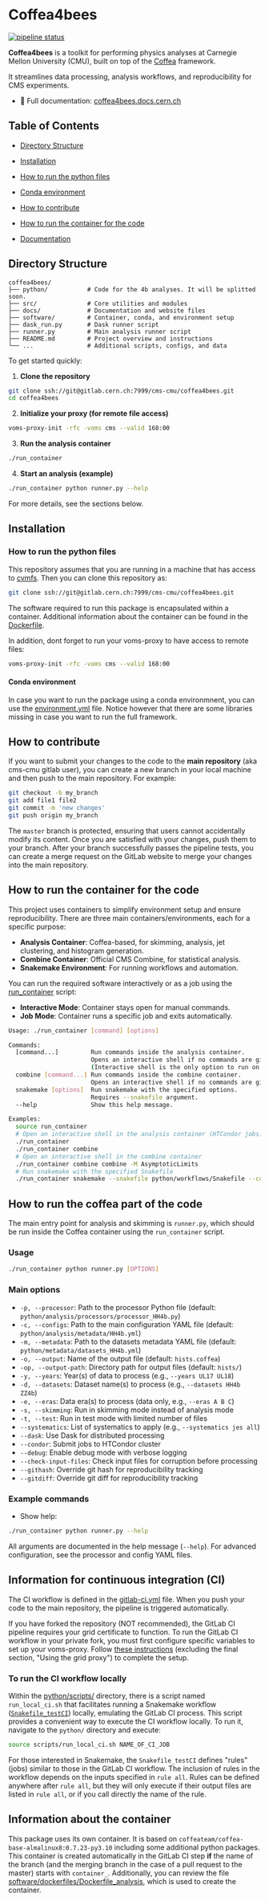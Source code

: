 
# Coffea4bees

[![pipeline status](https://gitlab.cern.ch/cms-cmu/coffea4bees/badges/master/pipeline.svg)](https://gitlab.cern.ch/cms-cmu/coffea4bees/-/commits/master)

**Coffea4bees** is a toolkit for performing physics analyses at Carnegie Mellon University (CMU), built on top of the [Coffea](https://coffeateam.github.io/coffea/) framework.  

It streamlines data processing, analysis workflows, and reproducibility for CMS experiments.

- 📖 Full documentation: [coffea4bees.docs.cern.ch](https://coffea4bees.docs.cern.ch/)

## Table of Contents

- [Directory Structure](#directory-structure)

- [Installation](#installation)
- [How to run the python files](#how-to-run-the-python-files)
- [Conda environment](#conda-environment)
- [How to contribute](#how-to-contribute)
- [How to run the container for the code](#how-to-run-the-container-for-the-code)
- [Documentation](https://coffea4bees.docs.cern.ch/)

## Directory Structure

```text
coffea4bees/
├── python/           # Code for the 4b analyses. It will be splitted soon.
├── src/              # Core utilities and modules
├── docs/             # Documentation and website files
├── software/         # Container, conda, and environment setup
├── dask_run.py       # Dask runner script
├── runner.py         # Main analysis runner script
├── README.md         # Project overview and instructions
└── ...               # Additional scripts, configs, and data
```


To get started quickly:

1. **Clone the repository**

  ```bash
  git clone ssh://git@gitlab.cern.ch:7999/cms-cmu/coffea4bees.git
  cd coffea4bees
  ```

2. **Initialize your proxy (for remote file access)**

  ```bash
  voms-proxy-init -rfc -voms cms --valid 168:00
  ```

3. **Run the analysis container**

  ```bash
  ./run_container
  ```

4. **Start an analysis (example)**

  ```bash
  ./run_container python runner.py --help
  ```

For more details, see the sections below.

## Installation

### How to run the python files

This repository assumes that you are running in a machine that has access to [cvmfs](https://cernvm.cern.ch/fs/). Then you can clone this repository as:

```bash
git clone ssh://git@gitlab.cern.ch:7999/cms-cmu/coffea4bees.git
```

The software required to run this package is encapsulated within a container. Additional information about the container can be found in the [Dockerfile](software/dockerfiles/Dockerfile_analysis).

In addition, dont forget to run your voms-proxy to have access to remote files:

```bash
voms-proxy-init -rfc -voms cms --valid 168:00
```

#### Conda environment

In case you want to run the package using a conda environmnent, you can use the [environment.yml](environment.yml) file. Notice however that there are some libraries missing in case you want to run the full framework.

## How to contribute

If you want to submit your changes to the code to the **main repository** (aka cms-cmu gitlab user), you can create a new branch in your local machine and then push to the main repository. For example:

```bash
git checkout -b my_branch
git add file1 file2
git commit -m 'new changes'
git push origin my_branch
```

The `master` branch is protected, ensuring that users cannot accidentally modify its content. Once you are satisfied with your changes, push them to your branch. After your branch successfully passes the pipeline tests, you can create a merge request on the GitLab website to merge your changes into the main repository.


## How to run the container for the code

This project uses containers to simplify environment setup and ensure reproducibility. There are three main containers/environments, each for a specific purpose:


- **Analysis Container**: Coffea-based, for skimming, analysis, jet clustering, and histogram generation.
- **Combine Container**: Official CMS Combine, for statistical analysis.
- **Snakemake Environment**: For running workflows and automation.


You can run the required software interactively or as a job using the [run_container](./run_container) script:

- **Interactive Mode**: Container stays open for manual commands.
- **Job Mode**: Container runs a specific job and exits automatically.


```bash
Usage: ./run_container [command] [options]

Commands:
  [command...]         Run commands inside the analysis container.
                       Opens an interactive shell if no commands are given.
                       (Interactive shell is the only option to run on LPC HTCondor).
  combine [command...] Run commands inside the combine container.
                       Opens an interactive shell if no commands are given.
  snakemake [options]  Run snakemake with the specified options.
                       Requires --snakefile argument.
  --help               Show this help message.

Examples:
  source run_container
  # Open an interactive shell in the analysis container (HTCondor jobs)
  ./run_container
  ./run_container combine
  # Open an interactive shell in the combine container
  ./run_container combine combine -M AsymptoticLimits
  # Run snakemake with the specified Snakefile
  ./run_container snakemake --snakefile python/workflows/Snakefile --cores 4
```


## How to run the coffea part of the code

The main entry point for analysis and skimming is `runner.py`, which should be run inside the Coffea container using the `run_container` script.

### Usage

```bash
./run_container python runner.py [OPTIONS]
```

### Main options

- `-p, --processor`: Path to the processor Python file (default: `python/analysis/processors/processor_HH4b.py`)
- `-c, --configs`: Path to the main configuration YAML file (default: `python/analysis/metadata/HH4b.yml`)
- `-m, --metadata`: Path to the datasets metadata YAML file (default: `python/metadata/datasets_HH4b.yml`)
- `-o, --output`: Name of the output file (default: `hists.coffea`)
- `-op, --output-path`: Directory path for output files (default: `hists/`)
- `-y, --years`: Year(s) of data to process (e.g., `--years UL17 UL18`)
- `-d, --datasets`: Dataset name(s) to process (e.g., `--datasets HH4b ZZ4b`)
- `-e, --eras`: Data era(s) to process (data only, e.g., `--eras A B C`)
- `-s, --skimming`: Run in skimming mode instead of analysis mode
- `-t, --test`: Run in test mode with limited number of files
- `--systematics`: List of systematics to apply (e.g., `--systematics jes all`)
- `--dask`: Use Dask for distributed processing
- `--condor`: Submit jobs to HTCondor cluster
- `--debug`: Enable debug mode with verbose logging
- `--check-input-files`: Check input files for corruption before processing
- `--githash`: Override git hash for reproducibility tracking
- `--gitdiff`: Override git diff for reproducibility tracking

### Example commands

- Show help:

```bash
./run_container python runner.py --help
```

All arguments are documented in the help message (`--help`). For advanced configuration, see the processor and config YAML files.


## Information for continuous integration (CI)

The CI workflow is defined in the [gitlab-ci.yml](.gitlab-ci.yml) file. When you push your code to the main repository, the pipeline is triggered automatically.

If you have forked the repository (NOT recommended), the GitLab CI pipeline requires your grid certificate to function. To run the GitLab CI workflow in your private fork, you must first configure specific variables to set up your voms-proxy. Follow [these instructions](https://awesome-workshop.github.io/gitlab-cms/03-vomsproxy/index.html) (excluding the final section, "Using the grid proxy") to complete the setup.

### To run the CI workflow locally

Within the [python/scripts/](python/scripts/) directory, there is a script named `run_local_ci.sh` that facilitates running a Snakemake workflow ([`Snakefile_testCI`](python/workflows/Snakefile_testCI)) locally, emulating the GitLab CI process. This script provides a convenient way to execute the CI workflow locally. To run it, navigate to the `python/` directory and execute:

```bash
source scripts/run_local_ci.sh NAME_OF_CI_JOB
```

For those interested in Snakemake, the `Snakefile_testCI` defines "rules" (jobs) similar to those in the GitLab CI workflow. The inclusion of rules in the workflow depends on the inputs specified in `rule all`. Rules can be defined anywhere after `rule all`, but they will only execute if their output files are listed in `rule all`, or if you call directly the name of the rule.

## Information about the container

This package uses its own container. It is based on `coffeateam/coffea-base-almalinux8:0.7.23-py3.10` including some additional python packages. This container is created automatically in the GitLab CI step **if** the name of the branch (and the merging branch in the case of a pull request to the master) starts with `container_`. Additionally, you can review the file [software/dockerfiles/Dockerfile_analysis](software/dockerfiles/Dockerfile_analysis), which is used to create the container.
